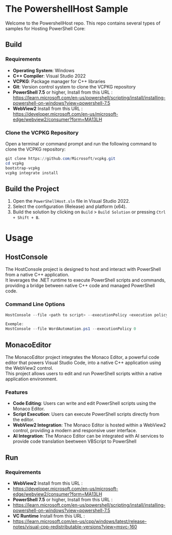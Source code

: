 # The PowershellHost Sample
Welcome to the PowershellHost repo. This repo contains several types of samples for Hosting PowerShell Core:
## Build
### Requirements
- **Operating System**: Windows
- **C++ Compiler**: Visual Studio 2022
- **VCPKG**: Package manager for C++ libraries
- **Git**: Version control system to clone the VCPKG repository
- **PowerShell 7.5** or higher, Install from this URL :<br>
https://learn.microsoft.com/en-us/powershell/scripting/install/installing-powershell-on-windows?view=powershell-7.5
- **WebView2** Install from this URL :<br>
https://developer.microsoft.com/en-us/microsoft-edge/webview2/consumer?form=MA13LH

### Clone the VCPKG Repository
Open a terminal or command prompt and run the following command to clone the VCPKG repository:
```powershell
git clone https://github.com/Microsoft/vcpkg.git
cd vcpkg
bootstrap-vcpkg
vcpkg integrate install
```
## Build the Project
1. Open the `PowerShellHost.sln` file in Visual Studio 2022.
2. Select the configuration (Release) and platform (x64).
3. Build the solution by clicking on `Build` > `Build Solution` or pressing `Ctrl + Shift + B`.

# Usage

## HostConsole
The HostConsole project is designed to host and interact with PowerShell from a native C++ application.<br>
It leverages the .NET runtime to execute PowerShell scripts and commands, providing a bridge between native C++ code and managed PowerShell code.
### Command Line Options
```powershell
HostConsole --file <path to script> --executionPolicy <execution policy>

Exemple:
HostConsole --file WordAutomation.ps1 --executionPolicy 0
```
## MonacoEditor

The MonacoEditor project integrates the Monaco Editor, a powerful code editor that powers Visual Studio Code,
into a native C++ application using the WebView2 control.<br>
This project allows users to edit and run PowerShell scripts within a native application environment.

### Features
- **Code Editing**: Users can write and edit PowerShell scripts using the Monaco Editor.
- **Script Execution**: Users can execute PowerShell scripts directly from the editor.
- **WebView2 Integration**: The Monaco Editor is hosted within a WebView2 control, providing a modern and responsive user interface.
- **AI Integration**: The Monaco Editor can be integrated with AI services to provide code translation beetween VBScript to PowerShell

## Run
### Requirements
- **WebView2** Install from this URL :<br>
- https://developer.microsoft.com/en-us/microsoft-edge/webview2/consumer?form=MA13LH
- **PowerShell 7.5** or higher, Install from this URL :<br>
- https://learn.microsoft.com/en-us/powershell/scripting/install/installing-powershell-on-windows?view=powershell-7.5
- **VC Runtime** Install from this URL :<br>
- https://learn.microsoft.com/en-us/cpp/windows/latest/release-notes/visual-cpp-redistributable-versions?view=msvc-160
